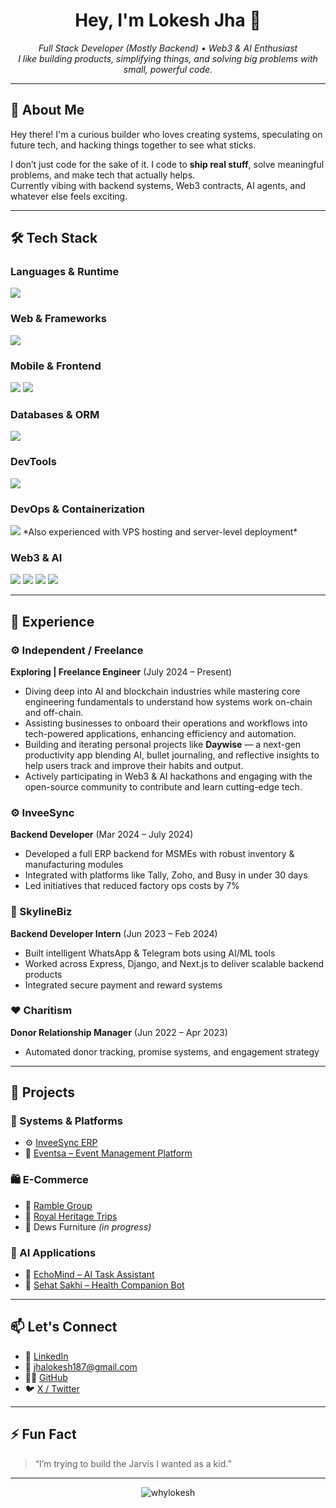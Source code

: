 <h1 align="center">Hey, I'm Lokesh Jha 👋</h1>

<p align="center">
  <em>Full Stack Developer (Mostly Backend) • Web3 & AI Enthusiast</em><br>
  <em>I like building products, simplifying things, and solving big problems with small, powerful code.</em>
</p>

---

## 🧠 About Me

Hey there! I'm a curious builder who loves creating systems, speculating on future tech, and hacking things together to see what sticks.  

I don’t just code for the sake of it. I code to **ship real stuff**, solve meaningful problems, and make tech that actually helps.  
Currently vibing with backend systems, Web3 contracts, AI agents, and whatever else feels exciting.

---

## 🛠️ Tech Stack

### Languages & Runtime
<img src="https://skillicons.dev/icons?i=c,cpp,py,js,ts,go,solidity" />

### Web & Frameworks
<img src="https://skillicons.dev/icons?i=html,css,react,nextjs,tailwind,nodejs,express,django,flask" />

### Mobile & Frontend
<p>
  <img src="https://skillicons.dev/icons?i=react" />
  <img src="https://img.shields.io/badge/Expo-000020?style=for-the-badge&logo=expo&logoColor=white" />
</p>


### Databases & ORM
<img src="https://skillicons.dev/icons?i=mysql,postgres,mongodb,dynamodb,prisma,sequelize,redis" />

### DevTools
<img src="https://skillicons.dev/icons?i=git,github,vscode" />

### DevOps & Containerization
<img src="https://skillicons.dev/icons?i=docker,kubernetes,aws" />  
*Also experienced with VPS hosting and server-level deployment*

### Web3 & AI
<p>
  <img src="https://img.shields.io/badge/Hardhat-181717?style=for-the-badge&logo=ethereum&logoColor=white" />
  <img src="https://img.shields.io/badge/Foundry-%23000000?style=for-the-badge&logo=forge&logoColor=white" />
  <img src="https://img.shields.io/badge/Ethers.js-3C3C3D?style=for-the-badge&logo=ethereum&logoColor=white" />
  <img src="https://img.shields.io/badge/LangChain-%234285F4?style=for-the-badge&logo=python&logoColor=white" />
</p>

---

## 💼 Experience

### ⚙️ Independent / Freelance  
**Exploring | Freelance Engineer** (July 2024 – Present)  
- Diving deep into AI and blockchain industries while mastering core engineering fundamentals to understand how systems work on-chain and off-chain.  
- Assisting businesses to onboard their operations and workflows into tech-powered applications, enhancing efficiency and automation.  
- Building and iterating personal projects like **Daywise** — a next-gen productivity app blending AI, bullet journaling, and reflective insights to help users track and improve their habits and output.  
- Actively participating in Web3 & AI hackathons and engaging with the open-source community to contribute and learn cutting-edge tech.  

### ⚙️ InveeSync  
**Backend Developer** (Mar 2024 – July 2024)  
- Developed a full ERP backend for MSMEs with robust inventory & manufacturing modules  
- Integrated with platforms like Tally, Zoho, and Busy in under 30 days  
- Led initiatives that reduced factory ops costs by 7%

### 🧠 SkylineBiz  
**Backend Developer Intern** (Jun 2023 – Feb 2024)  
- Built intelligent WhatsApp & Telegram bots using AI/ML tools  
- Worked across Express, Django, and Next.js to deliver scalable backend products  
- Integrated secure payment and reward systems

### ❤️ Charitism  
**Donor Relationship Manager** (Jun 2022 – Apr 2023)  
- Automated donor tracking, promise systems, and engagement strategy

---

## 🚀 Projects

### 🧾 Systems & Platforms
- ⚙️ [InveeSync ERP](https://inveesync.in/)  
- 📅 [Eventsa – Event Management Platform](https://www.eventsa.in/)

### 🛍️ E-Commerce
- 🛒 [Ramble Group](https://ramble-app.vercel.app/)  
- 🛒 [Royal Heritage Trips](https://royalheritagetrips.vercel.app/)  
- 🛒 Dews Furniture *(in progress)*

### 🤖 AI Applications
- 🤖 [EchoMind – AI Task Assistant](https://echomind.tech/)  
- 🤖 [Sehat Sakhi – Health Companion Bot](https://sehat-sakhi-front.vercel.app/)

---

## 📫 Let's Connect

- 💼 [LinkedIn](https://www.linkedin.com/in/lokesh-jha-32023b1b2)  
- 📧 [jhalokesh187@gmail.com](mailto:jhalokesh187@gmail.com)  
- 🧑‍💻 [GitHub](https://github.com/whylokesh)  
- 🐦 [X / Twitter](https://x.com/whylokesh)

---

## ⚡ Fun Fact

> “I’m trying to build the Jarvis I wanted as a kid.”

---

<p align="center">
  <img src="https://komarev.com/ghpvc/?username=whylokesh&label=Profile%20views&color=0e75b6&style=flat" alt="whylokesh" />
</p>
